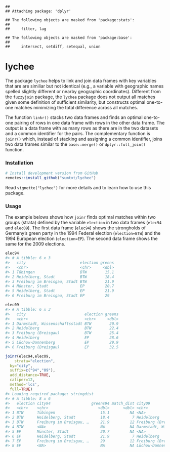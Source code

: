 
<!-- README.md is generated from README.Rmd. Please edit that file -->

    ## 
    ## Attaching package: 'dplyr'

    ## The following objects are masked from 'package:stats':
    ## 
    ##     filter, lag

    ## The following objects are masked from 'package:base':
    ## 
    ##     intersect, setdiff, setequal, union

# lychee

The package `lychee` helps to link and join data frames with key
variables that are are similiar but not identical (e.g., a variable with
geographic names spelled slightly different or nearby geographic
coordinates). Different from the `fuzzyjoin` package, the `lychee`
package does not output all matches given some definition of sufficient
similarity, but constructs optimal one-to-one matches minimizing the
total difference across all matches.

The function `linkr()` stacks two data frames and finds an optimal
one-to-one pairing of rows in one data frame with rows in the other data
frame. The output is a data frame with as many rows as there are in the
two datasets and a common identifier for the pairs. The complementary
function is `joinr()` which, instead of stacking and assigning a common
identifier, joins two data frames similar to the `base::merge()` or
`dplyr::full_join()` function.

### Installation

``` r
# Install development version from GitHub
remotes::install_github("sumtxt/lychee")
```

Read `vignette("lychee")` for more details and to learn how to use this
package.

### Usage

The example belows shows how `joinr` finds optimal matches within two
groups (strata) defined by the variable `election` in two data frames
(`elec94` and `elec09`). The first data frame (`elec94`) shows the
strongholds of Germany’s green party in the 1994 Federal election
(`election=BTW`) and the 1994 European election (`election=EP`). The
second data frame shows the same for the 2009 elections.

``` r
elec94
#> # A tibble: 6 x 3
#>   city                        election greens
#>   <chr>                       <chr>     <dbl>
#> 1 Tübingen                    BTW        15.1
#> 2 Heidelberg, Stadt           BTW        18.4
#> 3 Freiburg im Breisgau, Stadt BTW        21.9
#> 4 Münster, Stadt              EP         20.7
#> 5 Heidelberg, Stadt           EP         21.9
#> 6 Freiburg im Breisgau, Stadt EP         29

elec09
#> # A tibble: 6 x 3
#>   city                          election greens
#>   <chr>                         <chr>     <dbl>
#> 1 Darmstadt, Wissenschaftsstadt BTW        20.9
#> 2 Heidelberg                    BTW        22.4
#> 3 Freiburg (Breisgau)           BTW        25.4
#> 4 Heidelberg                    EP         28.6
#> 5 Lüchow-Dannenberg             EP         29.9
#> 6 Freiburg (Breisgau)           EP         32.5

joinr(elec94,elec09,
    strata="election",
  by="city", 
  suffix=c("94","09"),
  add_distance=TRUE, 
  caliper=12,
  method='lcs',
  full=TRUE)
#> Loading required package: stringdist
#> # A tibble: 8 x 6
#>   election city94                  greens94 match_dist city09                   greens09
#>   <chr>    <chr>                      <dbl>      <dbl> <chr>                       <dbl>
#> 1 BTW      Tübingen                    15.1         NA <NA>                         NA  
#> 2 BTW      Heidelberg, Stadt           18.4          7 Heidelberg                   22.4
#> 3 BTW      Freiburg im Breisgau, …     21.9         12 Freiburg (Breisgau)          25.4
#> 4 BTW      <NA>                        NA           NA Darmstadt, Wissenschaft…     20.9
#> 5 EP       Münster, Stadt              20.7         NA <NA>                         NA  
#> 6 EP       Heidelberg, Stadt           21.9          7 Heidelberg                   28.6
#> 7 EP       Freiburg im Breisgau, …     29           12 Freiburg (Breisgau)          32.5
#> 8 EP       <NA>                        NA           NA Lüchow-Dannenberg            29.9
```
